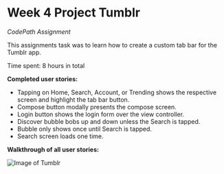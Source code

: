 # Week 4 Project Tumblr

<i>CodePath Assignment</i>

This assignments task was to learn how to create a custom tab bar for the Tumblr app.

Time spent: 8 hours in total

<b>Completed user stories:</b>

- Tapping on Home, Search, Account, or Trending shows the respective screen and highlight the tab bar button.
- Compose button modally presents the compose screen.
- Login button shows the login form over the view controller.
- Discover bubble bobs up and down unless the Search is tapped.
 - Bubble only shows once until Search is tapped.
 - Search screen loads one time.


<b>Walkthrough of all user stories:</b>

![Image of Tumblr](http://imgur.com/eoATmbY.gif)

